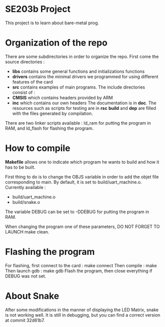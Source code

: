 # SE203b Project

This project is to learn about bare-metal prog.

# Organization of the repo

There are some subdirectories in order to organize the repo.
First come the source directories :
 - **libs** contains some general functions and initializations functions
 - **drivers** contains the minimal drivers we programmed for using different features of the card
 - **src** contains examples of main programs.
The include directories consist of :
 - **CMSIS** which contains headers provided by ARM
 - **inc** which contains our own headers
The documentation is in **doc**.
The resources such as scripts for testing are in **rsc**
**build** and **dep** are filled with the files generated by compilation.

There are two linker scripts available : ld_ram for putting the program in RAM, and ld_flash for flashing the program.

# How to compile

**Makefile** allows one to indicate which program he wants to build and how it has to be built.

First thing to do is to change the OBJS variable in order to add the objet file corresponding to main. By default, it is set to build/uart_machine.o.
Currently available :
 - build/uart_machine.o
 - build/snake.o

The variable DEBUG can be set to -DDEBUG for putting the program in RAM.

When changing the program one of these parameters, DO NOT FORGET TO LAUNCH make clean.

# Flashing the program

For flashing, first connect to the card : make connect
Then compile : make
Then launch gdb : make gdb
Flash the program, then close everything if DEBUG was not set.

# About Snake

After some modifications in the manner of displaying the LED Matrix, snake is not working well. It is still in debugging, but you can find a correct version at commit 32d61b7.
